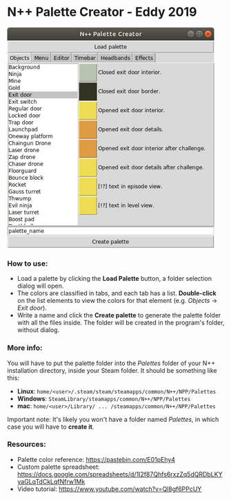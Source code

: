 # N++ Palette Creator - Eddy 2019

![N++ Palette Creator Image](image.png)

### How to use:
* Load a palette by clicking the **Load Palette** button, a folder selection dialog will open.
* The colors are classified in tabs, and each tab has a list. **Double-click** on the list elements to view the colors for that element (e.g. *Objects* -> *Exit door*).
* Write a name and click the **Create palette** to generate the palette folder with all the files inside. The folder will be created in the program's folder, without dialog.

### More info:
You will have to put the palette folder into the *Palettes* folder of your N++ installation directory, inside your Steam folder. It should be something like this:
  * **Linux**: `home/<user>/.steam/steam/steamapps/common/N++/NPP/Palettes`
  * **Windows**: `SteamLibrary/steamapps/common/N++/NPP/Palettes`
  * **mac**: `home/<user>/Library/ ... /steamapps/common/N++/NPP/Palettes`

Important note: It's likely you won't have a folder named *Palettes*, in which case you will have to **create it**.

### Resources:
* Palette color reference: https://pastebin.com/E01pEhy4
* Custom palette spreadsheet: https://docs.google.com/spreadsheets/d/1I2f87Qhfs6rxzZq5dQRDbLKYyaGLqTdCkLqfNfrw1Mk
* Video tutorial: https://www.youtube.com/watch?v=Ql8gf6PPcUY
